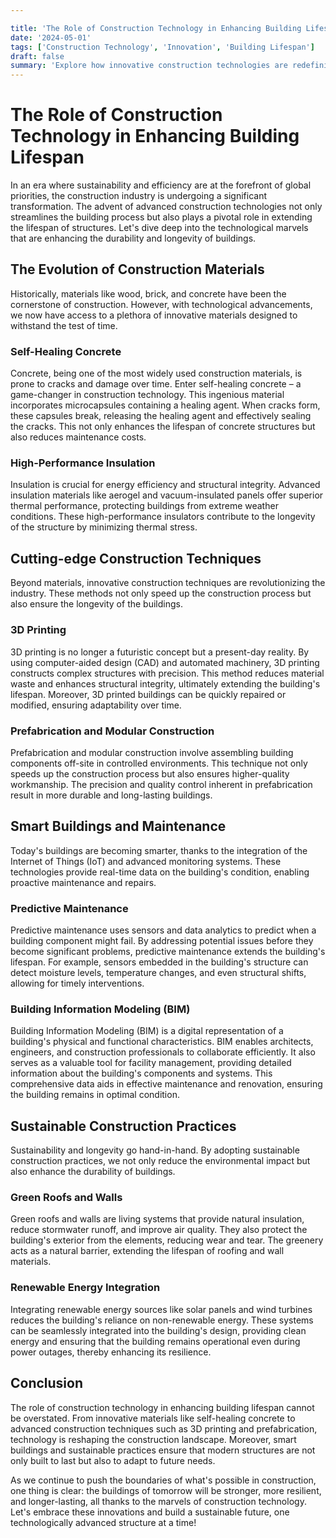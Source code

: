 ```yaml
---

title: 'The Role of Construction Technology in Enhancing Building Lifespan'
date: '2024-05-01'
tags: ['Construction Technology', 'Innovation', 'Building Lifespan']
draft: false
summary: 'Explore how innovative construction technologies are redefining the longevity and durability of modern structures.'
---
```


# The Role of Construction Technology in Enhancing Building Lifespan

In an era where sustainability and efficiency are at the forefront of global priorities, the construction industry is undergoing a significant transformation. The advent of advanced construction technologies not only streamlines the building process but also plays a pivotal role in extending the lifespan of structures. Let's dive deep into the technological marvels that are enhancing the durability and longevity of buildings.

## The Evolution of Construction Materials

Historically, materials like wood, brick, and concrete have been the cornerstone of construction. However, with technological advancements, we now have access to a plethora of innovative materials designed to withstand the test of time.

### Self-Healing Concrete

Concrete, being one of the most widely used construction materials, is prone to cracks and damage over time. Enter self-healing concrete – a game-changer in construction technology. This ingenious material incorporates microcapsules containing a healing agent. When cracks form, these capsules break, releasing the healing agent and effectively sealing the cracks. This not only enhances the lifespan of concrete structures but also reduces maintenance costs.

### High-Performance Insulation

Insulation is crucial for energy efficiency and structural integrity. Advanced insulation materials like aerogel and vacuum-insulated panels offer superior thermal performance, protecting buildings from extreme weather conditions. These high-performance insulators contribute to the longevity of the structure by minimizing thermal stress.

## Cutting-edge Construction Techniques

Beyond materials, innovative construction techniques are revolutionizing the industry. These methods not only speed up the construction process but also ensure the longevity of the buildings.

### 3D Printing

3D printing is no longer a futuristic concept but a present-day reality. By using computer-aided design (CAD) and automated machinery, 3D printing constructs complex structures with precision. This method reduces material waste and enhances structural integrity, ultimately extending the building's lifespan. Moreover, 3D printed buildings can be quickly repaired or modified, ensuring adaptability over time.

### Prefabrication and Modular Construction

Prefabrication and modular construction involve assembling building components off-site in controlled environments. This technique not only speeds up the construction process but also ensures higher-quality workmanship. The precision and quality control inherent in prefabrication result in more durable and long-lasting buildings.

## Smart Buildings and Maintenance

Today's buildings are becoming smarter, thanks to the integration of the Internet of Things (IoT) and advanced monitoring systems. These technologies provide real-time data on the building's condition, enabling proactive maintenance and repairs.

### Predictive Maintenance

Predictive maintenance uses sensors and data analytics to predict when a building component might fail. By addressing potential issues before they become significant problems, predictive maintenance extends the building's lifespan. For example, sensors embedded in the building's structure can detect moisture levels, temperature changes, and even structural shifts, allowing for timely interventions.

### Building Information Modeling (BIM)

Building Information Modeling (BIM) is a digital representation of a building's physical and functional characteristics. BIM enables architects, engineers, and construction professionals to collaborate efficiently. It also serves as a valuable tool for facility management, providing detailed information about the building's components and systems. This comprehensive data aids in effective maintenance and renovation, ensuring the building remains in optimal condition.

## Sustainable Construction Practices

Sustainability and longevity go hand-in-hand. By adopting sustainable construction practices, we not only reduce the environmental impact but also enhance the durability of buildings.

### Green Roofs and Walls

Green roofs and walls are living systems that provide natural insulation, reduce stormwater runoff, and improve air quality. They also protect the building's exterior from the elements, reducing wear and tear. The greenery acts as a natural barrier, extending the lifespan of roofing and wall materials.

### Renewable Energy Integration

Integrating renewable energy sources like solar panels and wind turbines reduces the building's reliance on non-renewable energy. These systems can be seamlessly integrated into the building's design, providing clean energy and ensuring that the building remains operational even during power outages, thereby enhancing its resilience.

## Conclusion

The role of construction technology in enhancing building lifespan cannot be overstated. From innovative materials like self-healing concrete to advanced construction techniques such as 3D printing and prefabrication, technology is reshaping the construction landscape. Moreover, smart buildings and sustainable practices ensure that modern structures are not only built to last but also to adapt to future needs.

As we continue to push the boundaries of what's possible in construction, one thing is clear: the buildings of tomorrow will be stronger, more resilient, and longer-lasting, all thanks to the marvels of construction technology. Let's embrace these innovations and build a sustainable future, one technologically advanced structure at a time!